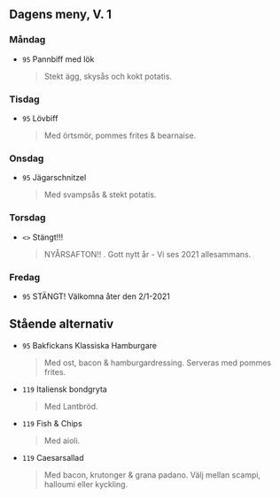 ## Dagens meny, V. 1

### Måndag

* `95` Pannbiff med lök
  > Stekt ägg, skysås och kokt potatis.

### Tisdag

* `95` Lövbiff
  > Med örtsmör, pommes frites & bearnaise.

### Onsdag

* `95` Jägarschnitzel
  > Med svampsås & stekt potatis.

### Torsdag

* `<>` Stängt!!!
  > NYÅRSAFTON!! . Gott nytt år - Vi ses 2021 allesammans.

### Fredag

* `95` STÄNGT! Välkomna åter den 2/1-2021 
  > 


## Stående alternativ

* `95` Bakfickans Klassiska Hamburgare
  > Med ost, bacon & hamburgardressing. Serveras med pommes frites.

* `119` Italiensk bondgryta
  > Med Lantbröd.

* `119` Fish & Chips 
  > Med aioli.

* `119` Caesarsallad
  > Med bacon, krutonger & grana padano. Välj mellan scampi, halloumi eller kyckling.
